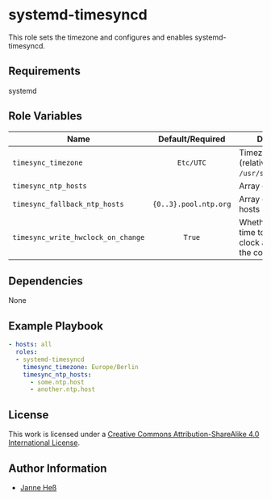 # systemd-timesyncd

This role sets the timezone and configures and enables systemd-timesyncd.

## Requirements

systemd

## Role Variables

| Name                               |   Default/Required    | Description                                                                       |
| ---------------------------------- | :-------------------: | --------------------------------------------------------------------------------- |
| `timesync_timezone`                |       `Etc/UTC`       | Timezone to set (relative to `/usr/share/zoneinfo`)                               |
| `timesync_ntp_hosts`               |                       | Array of NTP hosts                                                                |
| `timesync_fallback_ntp_hosts`      | `{0..3}.pool.ntp.org` | Array of fallback NTP hosts                                                       |
| `timesync_write_hwclock_on_change` |        `True`         | Whether to write the time to the hardware clock after changing the configuration. |

## Dependencies

None

## Example Playbook

```yml
- hosts: all
  roles:
  - systemd-timesyncd
    timesync_timezone: Europe/Berlin
    timesync_ntp_hosts:
      - some.ntp.host
      - another.ntp.host
```

## License

This work is licensed under a [Creative Commons Attribution-ShareAlike 4.0 International License](http://creativecommons.org/licenses/by-sa/4.0/).

## Author Information

- [Janne Heß](https://github.com/dasJ)
